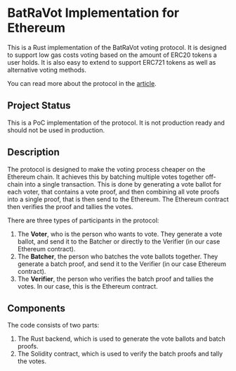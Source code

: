 # BatRaVot Implementation for Ethereum 

This is a Rust implementation of the BatRaVot voting protocol. It is designed to support low gas costs voting based on the amount of ERC20 tokens a user holds.
It is also easy to extend to support ERC721 tokens as well as alternative voting methods.

You can read more about the protocol in the [article](https://research.aragon.org/snarv.html).

## Project Status

This is a PoC implementation of the protocol. It is not production ready and should not be used in production.

## Description

The protocol is designed to make the voting process cheaper on the Ethereum chain. It achieves this by batching multiple votes together off-chain into a single transaction. 
This is done by generating a vote ballot for each voter, that contains a vote proof, and then combining all vote proofs into a single proof, that is then send to the Ethereum.
The Ethereum contract then verifies the proof and tallies the votes.

There are three types of participants in the protocol:
1. The **Voter**, who is the person who wants to vote. They generate a vote ballot, and send it to the Batcher or directly to the Verifier (in our case Ethereum contract).
2. The **Batcher**, the person who batches the vote ballots together. They generate a batch proof, and send it to the Verifier (in our case Ethereum contract).
3. The **Verifier**, the person who verifies the batch proof and tallies the votes. In our case, this is the Ethereum contract.

## Components

The code consists of two parts:
1. The Rust backend, which is used to generate the vote ballots and batch proofs. 
2. The Solidity contract, which is used to verify the batch proofs and tally the votes. 



